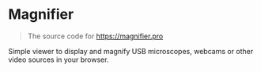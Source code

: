 # Magnifier

> The source code for https://magnifier.pro

Simple viewer to display and magnify USB microscopes, webcams or other video sources in your browser.
